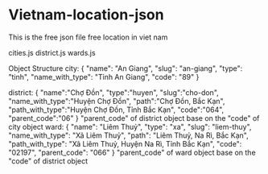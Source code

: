 # Vietnam-location-json

This is the free json file free location in viet nam

cities.js
district.js
wards.js

Object Structure
city:
    {
       "name": "An Giang",
        "slug": "an-giang",
        "type": "tinh",
        "name_with_type": "Tỉnh An Giang",
        "code": "89"
    }

district:
        {
           "name":"Chợ Đồn",
           "type":"huyen",
           "slug":"cho-don",
           "name_with_type":"Huyện Chợ Đồn",
           "path":"Chợ Đồn, Bắc Kạn",
           "path_with_type":"Huyện Chợ Đồn, Tỉnh Bắc Kạn",
           "code":"064",
           "parent_code":"06"
        }
"parent_code" of district object base on the "code" of city object
ward: 
    {
       "name": "Liêm Thuỷ",
        "type": "xa",
        "slug": "liem-thuy",
        "name_with_type": "Xã Liêm Thuỷ",
        "path": "Liêm Thuỷ, Na Rì, Bắc Kạn",
        "path_with_type": "Xã Liêm Thuỷ, Huyện Na Rì, Tỉnh Bắc Kạn",
        "code": "02197",
        "parent_code": "066"
    }
"parent_code" of ward object base on the "code" of district object
